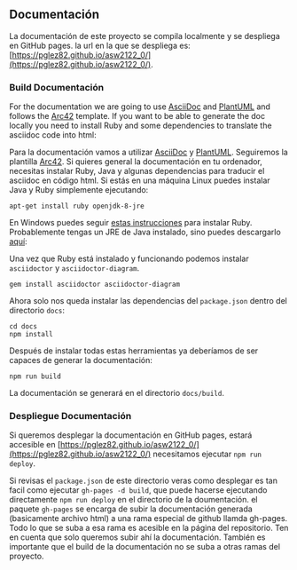 ## Documentación
La documentación de este proyecto se compila localmente y se despliega en GitHub pages.
la url en la que se despliega es: [https://pglez82.github.io/asw2122_0/](https://pglez82.github.io/asw2122_0/).

### Build Documentación
For the documentation we are going to use [AsciiDoc](https://asciidoc.org/) and [PlantUML](https://plantuml.com) and follows the [Arc42](https://github.com/arc42/arc42-template) template. If you want to be able to generate the doc locally you need to install Ruby and some dependencies to translate the asciidoc code into html:

Para la documentación vamos a utilizar [AsciiDoc](https://asciidoc.org/) y [PlantUML](https://plantuml.com). Seguiremos la plantilla [Arc42](https://github.com/arc42/arc42-template). Si quieres general la documentación en tu ordenador, necesitas instalar Ruby, Java y algunas dependencias para traducir el asciidoc en código html. Si estás en una máquina Linux puedes instalar Java y Ruby simplemente ejecutando:

```shell
apt-get install ruby openjdk-8-jre
```

En Windows puedes seguir [estas instrucciones](https://www.ruby-lang.org/en/documentation/installation) para instalar Ruby. Probablemente tengas un JRE de Java instalado, sino puedes descargarlo [aquí](https://www.oracle.com/es/java/technologies/javase/javase8-archive-downloads.html): 

Una vez que Ruby está instalado y funcionando podemos instalar `asciidoctor` y `asciidoctor-diagram`.

```shell
gem install asciidoctor asciidoctor-diagram
```

Ahora solo nos queda instalar las dependencias del `package.json` dentro del directorio `docs`:

```shell
cd docs
npm install
```
Después de instalar todas estas herramientas ya deberíamos de ser capaces de generar la documentación:
```shell
npm run build
```
La documentación se generará en el directorio `docs/build`. 

### Despliegue Documentación
Si queremos desplegar la documentación en GitHub pages, estará accesible en [https://pglez82.github.io/asw2122_0/](https://pglez82.github.io/asw2122_0/) necesitamos ejecutar `npm run deploy`.

Si revisas el `package.json` de este directorio veras como desplegar es tan facil como ejecutar `gh-pages -d build`, que puede hacerse ejecutando directamente `npm run deploy` en el directorio de la doumentación. el paquete `gh-pages` se encarga de subir la documentación generada (basicamente archivo html) a una rama especial de github llamda gh-pages. Todo lo que se suba a esa rama es acesible en la página del repositorio. Ten en cuenta que solo queremos subir ahí la documentación. También es importante que el build de la documentación no se suba a otras ramas del proyecto.